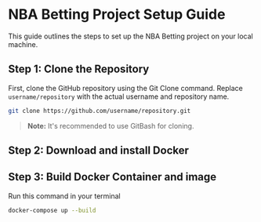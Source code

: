 # NBA Betting Project Setup Guide

This guide outlines the steps to set up the NBA Betting project on your local machine.

## Step 1: Clone the Repository

First, clone the GitHub repository using the Git Clone command. Replace `username/repository` with the actual username and repository name.

```bash
git clone https://github.com/username/repository.git
```

> **Note:** It's recommended to use GitBash for cloning.

## Step 2: Download and install Docker

## Step 3: Build Docker Container and image

Run this command in your terminal

```bash
docker-compose up --build
```
